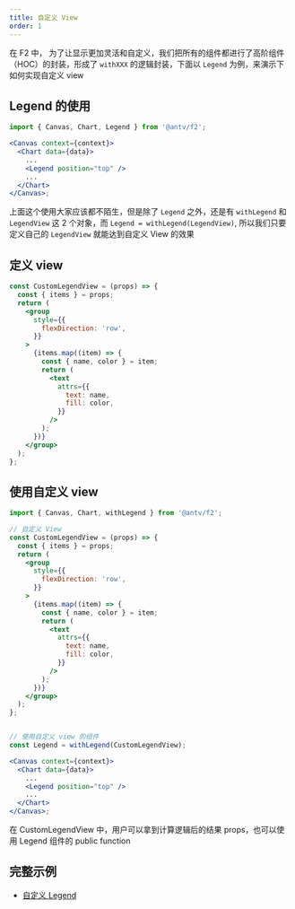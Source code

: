 ```yaml
---
title: 自定义 View
order: 1
---
```


在 F2 中， 为了让显示更加灵活和自定义，我们把所有的组件都进行了高阶组件（HOC）的封装，形成了 `withXXX` 的逻辑封装，下面以 `Legend` 为例，来演示下如何实现自定义 view

## Legend 的使用

```jsx
import { Canvas, Chart, Legend } from '@antv/f2';

<Canvas context={context}>
  <Chart data={data}>
    ...
    <Legend position="top" />
    ...
  </Chart>
</Canvas>;
```

上面这个使用大家应该都不陌生，但是除了 `Legend` 之外，还是有 `withLegend` 和 `LegendView` 这 2 个对象，而 `Legend = withLegend(LegendView)`, 所以我们只要定义自己的 `LegendView` 就能达到自定义 View 的效果

## 定义 view

```jsx
const CustomLegendView = (props) => {
  const { items } = props;
  return (
    <group
      style={{
        flexDirection: 'row',
      }}
    >
      {items.map((item) => {
        const { name, color } = item;
        return (
          <text
            attrs={{
              text: name,
              fill: color,
            }}
          />
        );
      })}
    </group>
  );
};
```

## 使用自定义 view

```jsx
import { Canvas, Chart, withLegend } from '@antv/f2';

// 自定义 View
const CustomLegendView = (props) => {
  const { items } = props;
  return (
    <group
      style={{
        flexDirection: 'row',
      }}
    >
      {items.map((item) => {
        const { name, color } = item;
        return (
          <text
            attrs={{
              text: name,
              fill: color,
            }}
          />
        );
      })}
    </group>
  );
};


// 使用自定义 view 的组件
const Legend = withLegend(CustomLegendView);

<Canvas context={context}>
  <Chart data={data}>
    ...
    <Legend position="top" />
    ...
  </Chart>
</Canvas>;
```

在 CustomLegendView 中，用户可以拿到计算逻辑后的结果 props，也可以使用 Legend 组件的 public function

## 完整示例

- [自定义 Legend](/zh/examples/component/legend#custom)
